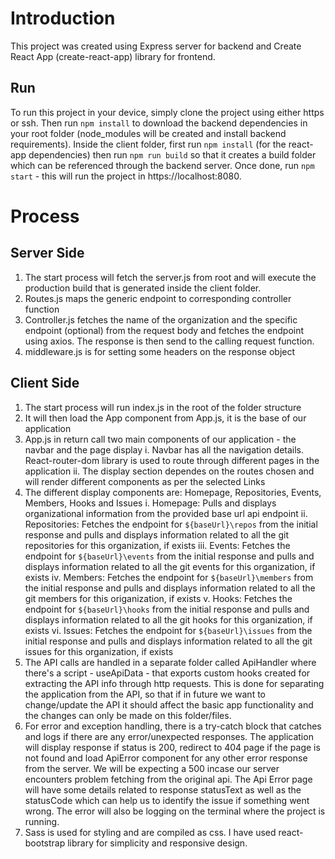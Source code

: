 # Introduction
This project was created using Express server for backend and Create React App (create-react-app) library for frontend. 

## Run
To run this project in your device, simply clone the project using either https or ssh. Then run `npm install` to download the backend dependencies in your root folder (node_modules will be created and install backend requirements). Inside the client folder, first run `npm install` (for the react-app dependencies) then run `npm run build` so that it creates a build folder which can be referenced through the backend server. Once done, run `npm start` - this will run the project in https://localhost:8080. 

# Process
## Server Side
1. The start process will fetch the server.js from root and will execute the production build that is generated inside the client folder.
2. Routes.js maps the generic endpoint to corresponding controller function
3. Controller.js fetches the name of the organization and the specific endpoint (optional) from the request body and fetches the endpoint using axios. The response is then send to the calling request function. 
4. middleware.js is for setting some headers on the response object 

## Client Side
1. The start process will run index.js in the root of the folder structure
2. It will then load the App component from App.js, it is the base of our application
3. App.js in return call two main components of our application - the navbar and the page display
    i. Navbar has all the navigation details. React-router-dom library is used to route through different pages in the application
    ii. The display section dependes on the routes chosen and will render different components as per the selected Links
4. The different display components are: Homepage, Repositories, Events, Members, Hooks and Issues
    i. Homepage: Pulls and displays organizational information from the provided base url api endpoint
    ii. Repositories: Fetches the endpoint for `${baseUrl}\repos` from the initial response and pulls and displays information related to all the git repositories for this organization, if exists
    iii. Events: Fetches the endpoint for `${baseUrl}\events` from the initial response and pulls and displays information related to all the git events for this organization, if exists
    iv. Members: Fetches the endpoint for `${baseUrl}\members` from the initial response and pulls and displays information related to all the git members for this origanization, if exists
    v. Hooks: Fetches the endpoint for `${baseUrl}\hooks` from the initial response and pulls and displays information related to all the git hooks for this organization, if exists
    vi. Issues: Fetches the endpoint for `${baseUrl}\issues` from the initial response and pulls and displays information related to all the git issues for this organization, if exists
5. The API calls are handled in a separate folder called ApiHandler where there's a script - useApiData - that exports custom hooks created for extracting the API info through http requests. This is done for separating the application from the API, so that if in future we want to change/update the API it should affect the basic app functionality and the changes can only be made on this folder/files.
6. For error and exception handling, there is a try-catch block that catches and logs if there are any error/unexpected responses. The application will display response if status is 200, redirect to 404 page if the page is not found and load ApiError component for any other error response from the server. We will be expecting a 500 incase our server encounters problem fetching from the original api. The Api Error page will have some details related to response statusText as well as the statusCode which can help us to identify the issue if something went wrong. The error will also be logging on the terminal where the project is running.
7. Sass is used for styling and are compiled as css. I have used react-bootstrap library for simplicity and responsive design. 
